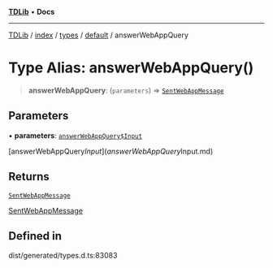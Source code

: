 [**TDLib**](../../../../../../README.md) • **Docs**

***

[TDLib](../../../../../../modules.md) / [index](../../../../../README.md) / [types](../../../README.md) / [default](../README.md) / answerWebAppQuery

# Type Alias: answerWebAppQuery()

> **answerWebAppQuery**: (`parameters`) => [`SentWebAppMessage`](SentWebAppMessage.md)

## Parameters

• **parameters**: [`answerWebAppQuery$Input`](answerWebAppQuery$Input.md)

[answerWebAppQuery$Input](answerWebAppQuery$Input.md)

## Returns

[`SentWebAppMessage`](SentWebAppMessage.md)

[SentWebAppMessage](SentWebAppMessage.md)

## Defined in

dist/generated/types.d.ts:83083

